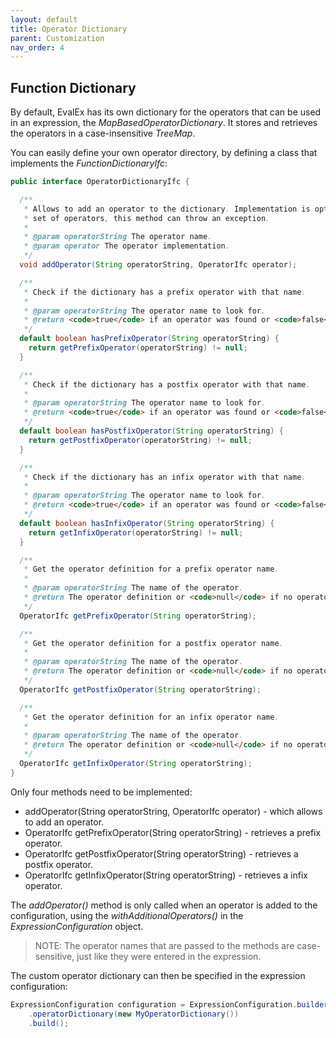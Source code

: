 ```yaml
---
layout: default
title: Operator Dictionary
parent: Customization
nav_order: 4
---
```


## Function Dictionary

By default, EvalEx has its own dictionary for the operators that can be used in an expression,
the _MapBasedOperatorDictionary_. It stores and retrieves the operators in a case-insensitive
_TreeMap_.

You can easily define your own operator directory, by defining a class that implements the
_FunctionDictionaryIfc_:

```java
public interface OperatorDictionaryIfc {

  /**
   * Allows to add an operator to the dictionary. Implementation is optional, if you have a fixed
   * set of operators, this method can throw an exception.
   *
   * @param operatorString The operator name.
   * @param operator The operator implementation.
   */
  void addOperator(String operatorString, OperatorIfc operator);

  /**
   * Check if the dictionary has a prefix operator with that name.
   *
   * @param operatorString The operator name to look for.
   * @return <code>true</code> if an operator was found or <code>false</code> if not.
   */
  default boolean hasPrefixOperator(String operatorString) {
    return getPrefixOperator(operatorString) != null;
  }

  /**
   * Check if the dictionary has a postfix operator with that name.
   *
   * @param operatorString The operator name to look for.
   * @return <code>true</code> if an operator was found or <code>false</code> if not.
   */
  default boolean hasPostfixOperator(String operatorString) {
    return getPostfixOperator(operatorString) != null;
  }

  /**
   * Check if the dictionary has an infix operator with that name.
   *
   * @param operatorString The operator name to look for.
   * @return <code>true</code> if an operator was found or <code>false</code> if not.
   */
  default boolean hasInfixOperator(String operatorString) {
    return getInfixOperator(operatorString) != null;
  }

  /**
   * Get the operator definition for a prefix operator name.
   *
   * @param operatorString The name of the operator.
   * @return The operator definition or <code>null</code> if no operator was found.
   */
  OperatorIfc getPrefixOperator(String operatorString);

  /**
   * Get the operator definition for a postfix operator name.
   *
   * @param operatorString The name of the operator.
   * @return The operator definition or <code>null</code> if no operator was found.
   */
  OperatorIfc getPostfixOperator(String operatorString);

  /**
   * Get the operator definition for an infix operator name.
   *
   * @param operatorString The name of the operator.
   * @return The operator definition or <code>null</code> if no operator was found.
   */
  OperatorIfc getInfixOperator(String operatorString);
}
```

Only four methods need to be implemented:

- addOperator(String operatorString, OperatorIfc operator) - which allows to add an operator.
- OperatorIfc getPrefixOperator(String operatorString) - retrieves a prefix operator.
- OperatorIfc getPostfixOperator(String operatorString) - retrieves a postfix operator.
- OperatorIfc getInfixOperator(String operatorString) - retrieves a infix operator.

The _addOperator()_ method is only called when an operator is added to the configuration, using the
_withAdditionalOperators()_ in the _ExpressionConfiguration_ object.

> NOTE: The operator names that are passed to the methods are case-sensitive, just like they were
> entered in the expression.

The custom operator dictionary can then be specified in the expression configuration:

```java
ExpressionConfiguration configuration = ExpressionConfiguration.builder()
    .operatorDictionary(new MyOperatorDictionary())
    .build();
```
